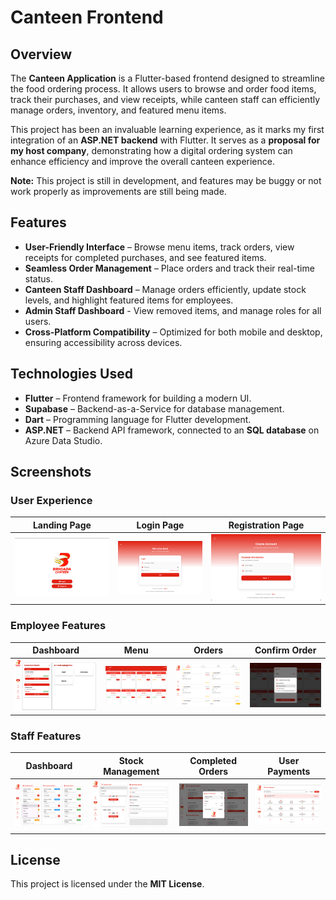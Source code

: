 # Canteen Frontend

## Overview
The **Canteen Application** is a Flutter-based frontend designed to streamline the food ordering process. It allows users to browse and order food items, track their purchases, and view receipts, while canteen staff can efficiently manage orders, inventory, and featured menu items.

This project has been an invaluable learning experience, as it marks my first integration of an **ASP.NET backend** with Flutter. It serves as a **proposal for my host company**, demonstrating how a digital ordering system can enhance efficiency and improve the overall canteen experience.

**Note:** This project is still in development, and features may be buggy or not work properly as improvements are still being made.

## Features
- **User-Friendly Interface** – Browse menu items, track orders, view receipts for completed purchases, and see featured items.
- **Seamless Order Management** – Place orders and track their real-time status.
- **Canteen Staff Dashboard** – Manage orders efficiently, update stock levels, and highlight featured items for employees.
- **Admin Staff Dashboard** - View removed items, and manage roles for all users.
- **Cross-Platform Compatibility** – Optimized for both mobile and desktop, ensuring accessibility across devices.

## Technologies Used
- **Flutter** – Frontend framework for building a modern UI.
- **Supabase** – Backend-as-a-Service for database management.
- **Dart** – Programming language for Flutter development.
- **ASP.NET** – Backend API framework, connected to an **SQL database** on Azure Data Studio.

## Screenshots

### User Experience
| Landing Page | Login Page | Registration Page |
|:---:|:---:|:---:|
| ![Landing Page](assets/sample/landingpage.png) | ![Login Page](assets/sample/loginpage.png) | ![Registration Page](assets/sample/regpage.png) |

### Employee Features
| Dashboard | Menu | Orders | Confirm Order |
|:---:|:---:|:---:|:---:|
| ![Employee Dashboard](assets/sample/employee_dashboard.png) | ![Employee Menu](assets/sample/employee_menu_page.png) | ![Employee Order](assets/sample/employee_order_page.png) | ![Confirm Order](assets/sample/confirmorder.png) |

### Staff Features
| Dashboard | Stock Management | Completed Orders | User Payments |
|:---:|:---:|:---:|:---:|
| ![Staff Dashboard](assets/sample/staff_dashboard.png) | ![Staff Stock Management](assets/sample/staff_stockmngmnt.png) | ![Staff Completed Orders](assets/sample/staff_completedorder.png) | ![Staff User Payments](assets/sample/staff_userpayments.png) |

## License
This project is licensed under the **MIT License**.